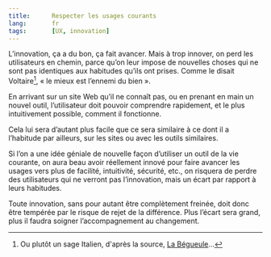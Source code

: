 ```yaml
--- 
title:      Respecter les usages courants 
lang:       fr 
tags:       [UX, innovation]
---
```


L’innovation, ça a du bon, ça fait avancer. Mais à trop innover, on perd les utilisateurs en chemin, parce qu’on leur impose de nouvelles choses qui ne sont pas identiques aux habitudes qu’ils ont prises. Comme le disait Voltaire[^1], « le mieux est l’ennemi du bien ».

[^1]: Ou plutôt un sage Italien, d'après la source, [La Bégueule](http://fr.wikisource.org/wiki/La_B%C3%A9gueule)...

En arrivant sur un site Web qu’il ne connaît pas, ou en prenant en main un nouvel outil, l’utilisateur doit pouvoir comprendre rapidement, et le plus intuitivement possible, comment il fonctionne.

Cela lui sera d’autant plus facile que ce sera similaire à ce dont il a l’habitude par ailleurs, sur les sites ou avec les outils similaires.

Si l’on a une idée géniale de nouvelle façon d’utiliser un outil de la vie courante, on aura beau avoir réellement innové pour faire avancer les usages vers plus de facilité, intuitivité, sécurité, etc., on risquera de perdre des utilisateurs qui ne verront pas l’innovation, mais un écart par rapport à leurs habitudes.

Toute innovation, sans pour autant être complètement freinée, doit donc être tempérée par le risque de rejet de la différence. Plus l’écart sera grand, plus il faudra soigner l’accompagnement au changement.

